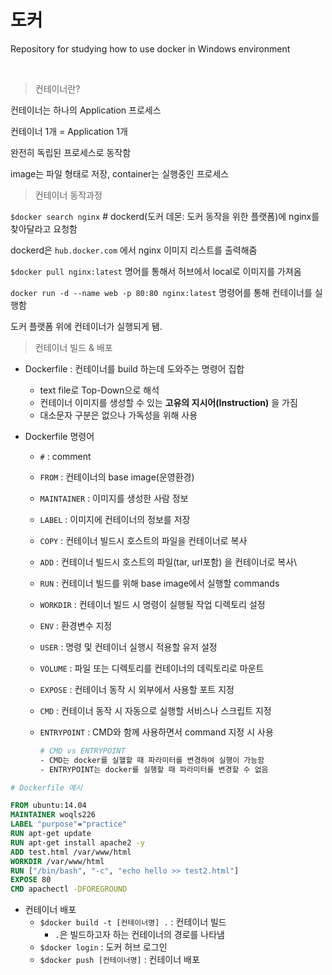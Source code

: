 # 도커

Repository for studying how to use docker in Windows environment

<br>



> 컨테이너란?

컨테이너는 하나의 Application 프로세스

컨테이너 1개 = Application 1개

완전히 독립된 프로세스로 동작함

image는 파일 형태로 저장, container는 실행중인 프로세스



> 컨테이너 동작과정

`$docker search nginx` # dockerd(도커 데몬: 도커 동작을 위한 플랫폼)에 nginx를 찾아달라고 요청함

dockerd은 `hub.docker.com` 에서 nginx 이미지 리스트를 출력해줌

`$docker pull nginx:latest` 명어를 통해서 허브에서 local로 이미지를 가져옴

`docker run -d --name web -p 80:80 nginx:latest` 명령어를 통해 컨테이너를 실행함

도커 플랫폼 위에 컨테이너가 실행되게 됌.



> 컨테이너 빌드 & 배포

* Dockerfile : 컨테이너를 build 하는데 도와주는 명령어 집합
  * text file로 Top-Down으로 해석
  * 컨테이너 이미지를 생성할 수 있는 **고유의 지시어(Instruction)** 을 가짐
  * 대소문자 구분은 없으나 가독성을 위해 사용

* Dockerfile 명령어

  * `#` : comment

  * `FROM` : 컨테이너의 base image(운영환경)

  * `MAINTAINER` : 이미지를 생성한 사람 정보

  * `LABEL` : 이미지에 컨테이너의 정보를 저장

  * `COPY` : 컨테이너 빌드시 호스트의 파일을 컨테이너로 복사

  * `ADD` : 컨테이너 빌드시 호스트의 파일(tar, url포함) 을 컨테이너로 복사\

  * `RUN` : 컨테이너 빌드를 위해 base image에서 실행할 commands

  * `WORKDIR` : 컨테이너 빌드 시 명령이 실행될 작업 디렉토리 설정

  * `ENV` : 환경변수 지정

  * `USER` : 명령 및 컨테이너 실행시 적용할 유저 설정

  * `VOLUME` : 파일 또는 디렉토리를 컨테이너의 데릭토리로 마운트

  * `EXPOSE` : 컨테이너 동작 시 외부에서 사용할 포트 지정

  * `CMD` : 컨테이너 동작 시 자동으로 실행할 서비스나 스크립트 지정

  * `ENTRYPOINT` : CMD와 함께 사용하면서 command 지정 시 사용

    ```bash
    # CMD vs ENTRYPOINT
    - CMD는 docker를 실핼할 때 파라미터를 변경하여 실행이 가능함
    - ENTRYPOINT는 docker를 실행할 때 파라미터를 변경할 수 없음
    ```

```dockerfile
# Dockerfile 예시

FROM ubuntu:14.04
MAINTAINER woqls226
LABEL "purpose"="practice"
RUN apt-get update
RUN apt-get install apache2 -y
ADD test.html /var/www/html
WORKDIR /var/www/html
RUN ["/bin/bash", "-c", "echo hello >> test2.html"]
EXPOSE 80
CMD apachectl -DFOREGROUND
```

* 컨테이너 배포
  * `$docker build -t [컨테이너명] .`  : 컨테이너 빌드
    * `.`은 빌드하고자 하는 컨테이너의 경로를 나타냄
  * `$docker login` : 도커 허브 로그인
  * `$docker push [컨테이너명]` : 컨테이너 배포


